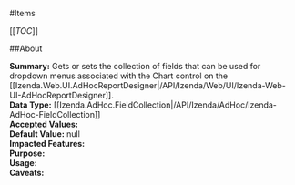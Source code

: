#Items

[[_TOC_]]

##About

**Summary:** Gets or sets the collection of fields that can be used for dropdown menus associated with the Chart control on the [[Izenda.Web.UI.AdHocReportDesigner|/API/Izenda/Web/UI/Izenda-Web-UI-AdHocReportDesigner]].  
**Data Type:** [[Izenda.AdHoc.FieldCollection|/API/Izenda/AdHoc/Izenda-AdHoc-FieldCollection]]  
**Accepted Values:**   
**Default Value:** null  
**Impacted Features:**   
**Purpose:**   
**Usage:**   
**Caveats:**   

